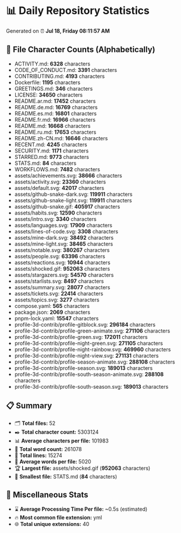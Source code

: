 # 📊 Daily Repository Statistics
Generated on ⏰ **Jul 18, Friday 08:11:57 AM**

## 📂 File Character Counts (Alphabetically)
- ACTIVITY.md: **6328** characters
- CODE_OF_CONDUCT.md: **3391** characters
- CONTRIBUTING.md: **4193** characters
- Dockerfile: **1195** characters
- GREETINGS.md: **346** characters
- LICENSE: **34650** characters
- README.ar.md: **17452** characters
- README.de.md: **16769** characters
- README.es.md: **16801** characters
- README.fr.md: **16966** characters
- README.md: **16668** characters
- README.ru.md: **17653** characters
- README.zh-CN.md: **16646** characters
- RECENT.md: **4245** characters
- SECURITY.md: **1171** characters
- STARRED.md: **9773** characters
- STATS.md: **84** characters
- WORKFLOWS.md: **7482** characters
- assets/achievements.svg: **38666** characters
- assets/activity.svg: **23360** characters
- assets/default.svg: **42017** characters
- assets/github-snake-dark.svg: **119911** characters
- assets/github-snake-light.svg: **119911** characters
- assets/github-snake.gif: **405917** characters
- assets/habits.svg: **12590** characters
- assets/intro.svg: **3340** characters
- assets/languages.svg: **17909** characters
- assets/lines-of-code.svg: **3308** characters
- assets/mine-dark.svg: **38492** characters
- assets/mine-light.svg: **38465** characters
- assets/notable.svg: **380267** characters
- assets/people.svg: **63396** characters
- assets/reactions.svg: **10944** characters
- assets/shocked.gif: **952063** characters
- assets/stargazers.svg: **54570** characters
- assets/starlists.svg: **8497** characters
- assets/summary.svg: **28077** characters
- assets/tickets.svg: **22414** characters
- assets/topics.svg: **3277** characters
- compose.yaml: **565** characters
- package.json: **2069** characters
- pnpm-lock.yaml: **15547** characters
- profile-3d-contrib/profile-gitblock.svg: **296184** characters
- profile-3d-contrib/profile-green-animate.svg: **271106** characters
- profile-3d-contrib/profile-green.svg: **172011** characters
- profile-3d-contrib/profile-night-green.svg: **271105** characters
- profile-3d-contrib/profile-night-rainbow.svg: **469960** characters
- profile-3d-contrib/profile-night-view.svg: **271131** characters
- profile-3d-contrib/profile-season-animate.svg: **288108** characters
- profile-3d-contrib/profile-season.svg: **189013** characters
- profile-3d-contrib/profile-south-season-animate.svg: **288108** characters
- profile-3d-contrib/profile-south-season.svg: **189013** characters

## 📋 Summary
- 🗂️ **Total files:** 52
- ✒️ **Total character count:** 5303124
- 📊 **Average characters per file:** 101983
- 📝 **Total word count:** 261078
- 🧾 **Total lines:** 15274
- 📐 **Average words per file:** 5020
- 🏆 **Largest file:** assets/shocked.gif (**952063** characters)
- 🥉 **Smallest file:** STATS.md (**84** characters)

## 🌟 Miscellaneous Stats
- ⌛ **Average Processing Time Per file:** ~0.5s (estimated)
- 🔥 **Most common file extension:** yml
- 🌐 **Total unique extensions:** 40
